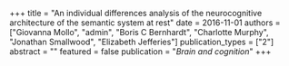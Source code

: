 +++
title = "An individual differences analysis of the neurocognitive architecture of the semantic system at rest"
date = 2016-11-01
authors = ["Giovanna Mollo", "admin", "Boris C Bernhardt", "Charlotte Murphy", "Jonathan Smallwood", "Elizabeth Jefferies"]
publication_types = ["2"]
abstract = ""
featured = false
publication = "*Brain and cognition*"
+++

